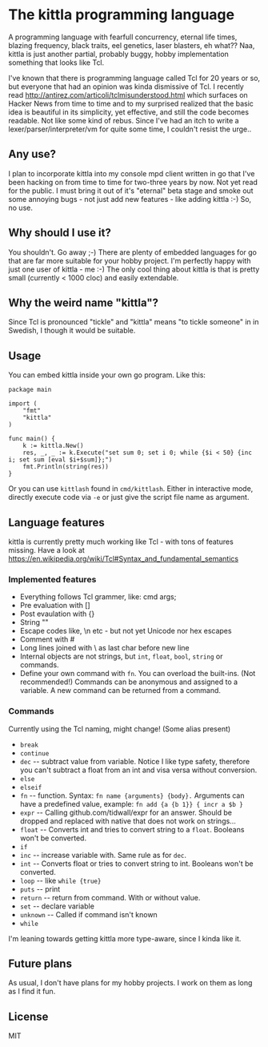 # The kittla programming language

A programming language with fearfull concurrency, eternal life times, blazing frequency, black traits, eel genetics,
laser blasters, eh what?? Naa, kittla is just another partial, probably buggy, hobby implementation something that looks
like Tcl.

I've known that there is programming language called Tcl for 20 years or so, but everyone that had an
opinion was kinda dismissive of Tcl. I recently read http://antirez.com/articoli/tclmisunderstood.html which surfaces
on Hacker News from time to time and to my surprised realized that the basic idea is beautiful
in its simplicity, yet effective, and still the code becomes readable. Not like some kind of rebus.
Since I've had an itch to write a lexer/parser/interpreter/vm for quite some time, I
couldn't resist the urge..


## Any use?

I plan to incorporate kittla into my console mpd client written in go that I've been hacking on from time to time for two-three
years by now. Not yet read for the public. I must bring it out of it's "eternal" beta stage
and smoke out some annoying bugs - not just add new features - like adding kittla :-)
So, no use.


## Why should I use it?

You shouldn't. Go away ;-) There are plenty of embedded languages for go that are far
more suitable for your hobby project. I'm perfectly happy with just one user of kittla - me :-)
The only cool thing about kittla is that is pretty small (currently < 1000 cloc) and easily extendable.


## Why the weird name "kittla"?

Since Tcl is pronounced "tickle" and "kittla" means "to tickle someone" in in Swedish, I though it would be suitable.

## Usage

You can embed kittla inside your own go program. Like this:
```
package main

import (
	"fmt"
	"kittla"
)

func main() {
	k := kittla.New()
	res, _, _ := k.Execute("set sum 0; set i 0; while {$i < 50} {inc i; set sum [eval $i+$sum]};")
	fmt.Println(string(res))
}

```

Or you can use  `kittlash` found in `cmd/kittlash`. Either in interactive mode, directly execute
code via `-e` or just give the script file name as argument.

## Language features

kittla is currently pretty much working like Tcl - with tons of features missing. Have a look
at https://en.wikipedia.org/wiki/Tcl#Syntax_and_fundamental_semantics

### Implemented features
  * Everything follows Tcl grammer, like: cmd args;
  * Pre evaluation with []
  * Post evaulation with {}
  * String ""
  * Escape codes like, \n etc - but not yet Unicode nor hex escapes
  * Comment with #
  * Long lines joined with \ as last char before new line
  * Internal objects are not strings, but `int`, `float`, `bool`, `string` or commands.
  * Define your own command with `fn`. You can overload the built-ins. (Not recommended!)
    Commands can be anonymous and assigned to a variable. A new command can be returned from a command.

### Commands
  Currently using the Tcl naming, might change! (Some alias present)
  * `break`
  * `continue`
  * `dec` -- subtract value from variable. Notice I like type safety, therefore you can't subtract a float from an int and visa versa without conversion.
  * `else`
  * `elseif`
  * `fn` -- function. Syntax: `fn name {arguments} {body}.` Arguments can have a predefined value, example: `fn add {a {b 1}} { incr a $b }`
  * `expr` -- Calling github.com/tidwall/expr for an answer. Should be dropped and replaced with native that does not work on strings...
  * `float` -- Converts int and tries to convert string to a `float`. Booleans won't be converted.
  * `if`
  * `inc` -- increase variable with. Same rule as for `dec`.
  * `int` -- Converts float or tries to convert string to int. Booleans won't be converted.
  * `loop` -- like `while {true}`
  * `puts` -- print
  * `return` -- return from command. With or without value.
  * `set` -- declare variable
  * `unknown` -- Called if command isn't known
  * `while`

I'm leaning towards getting kittla more type-aware, since I kinda like it.

## Future plans

As usual, I don't have plans for my hobby projects. I work on them as long as I find it fun.

## License
MIT
